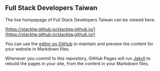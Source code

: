 ## Full Stack Developers Taiwan

The live hompepage of Full Stack Developers Taiwan can be viewed here:

[https://stacktw.github.io/stacktw.github.io/](https://stacktw.github.io/stacktw.github.io/)

You can use the [editor on GitHub](https://github.com/stacktw/stacktw.github.io/edit/master/README.md) to maintain and preview the content for your website in Markdown files.

Whenever you commit to this repository, GitHub Pages will run [Jekyll](https://jekyllrb.com/) to rebuild the pages in your site, from the content in your Markdown files.


